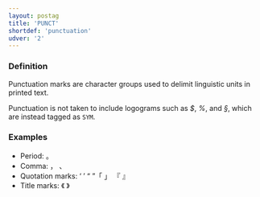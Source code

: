 ```yaml
---
layout: postag
title: 'PUNCT'
shortdef: 'punctuation'
udver: '2'
---
```


### Definition

Punctuation marks are character groups used to delimit linguistic units in printed text. 

Punctuation is not taken to include logograms such as _$_, _%_, and _§_, which are instead tagged as <a>`SYM`</a>.

### Examples

- Period: 。
- Comma: ， 、 
- Quotation marks: ‘ ’ “ ”「 」 『 』
- Title marks: 《 》

